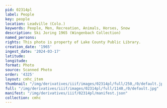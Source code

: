 ```yaml
---
pid: 02314pl
label: People
key: people
location: Leadville (Colo.)
keywords: People, Men, Recreation, Animals, Horses, Snow
description: Ski Joring 1965 (Wingenbach Collection)
named_persons: 
rights: This photo is property of Lake County Public Library.
creation_date: '1965'
ingest_date: '2024-03-17'
latitude: 
longitude: 
format: Photo
source: Scanned Photo
order: '4325'
layout: cmhc_item
thumbnail: "/img/derivatives/iiif/images/02314pl/full/250,/0/default.jpg"
full: "/img/derivatives/iiif/images/02314pl/full/1140,/0/default.jpg"
manifest: "/img/derivatives/iiif/02314pl/manifest.json"
collection: cmhc
---
```

